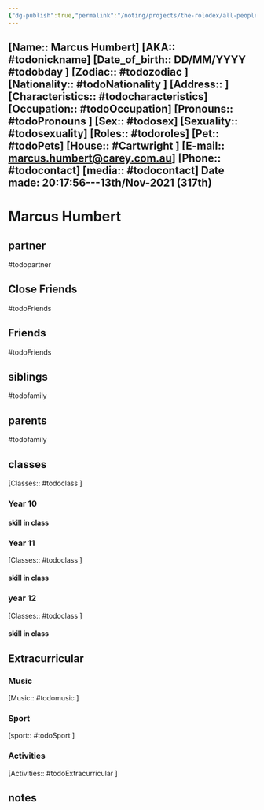 ```yaml
---
{"dg-publish":true,"permalink":"/noting/projects/the-rolodex/all-people/students/marcus-humbert/","dgHomeLink":true,"dgPassFrontmatter":false}
---
```


[Name:: Marcus Humbert]
[AKA:: #todonickname]
[Date_of_birth:: DD/MM/YYYY #todobday ]
[Zodiac:: #todozodiac ]
[Nationality:: #todoNationality ]
[Address:: ]
[Characteristics::  #todocharacteristics]
[Occupation:: #todoOccupation]
[Pronouns:: #todoPronouns ]
[Sex:: #todosex]
[Sexuality:: #todosexuality]
[Roles:: #todoroles]
[Pet:: #todoPets]
[House:: #Cartwright ]
[E-mail:: <marcus.humbert@carey.com.au>]
[Phone:: #todocontact]
[media:: #todocontact]
Date made: 20:17:56---13th/Nov-2021 (317th) 
---
# Marcus Humbert
## partner
#todopartner
## Close Friends
#todoFriends
## Friends
#todoFriends
## siblings
#todofamily
## parents
#todofamily
## classes
[Classes:: #todoclass ]
### Year 10
#### skill in class
### Year 11
[Classes:: #todoclass ]
#### skill in class
### year 12
[Classes:: #todoclass ]
#### skill in class
## Extracurricular
### Music
[Music:: #todomusic ]
### Sport
[sport:: #todoSport ]
### Activities
[Activities:: #todoExtracurricular ]
## notes
